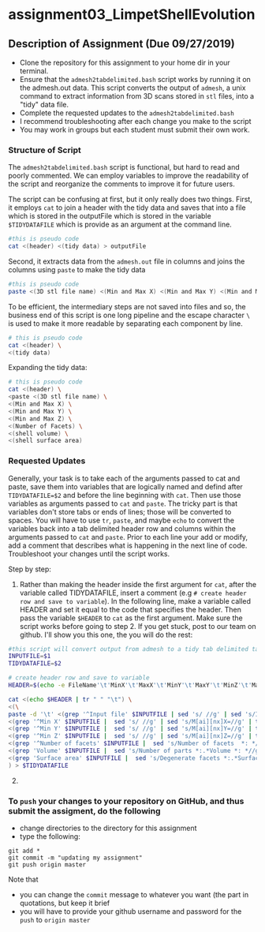 # assignment03_LimpetShellEvolution

## Description of Assignment (Due 09/27/2019)
* Clone the repository for this assignment to your home dir in your terminal. 
* Ensure that the `admesh2tabdelimited.bash` script works by running it on the admesh.out data. This script converts the output of `admesh`, a unix command to extract information from 3D scans stored in `stl` files, into a "tidy" data file.
* Complete the requested updates to the `admesh2tabdelimited.bash` 
* I recommend troubleshooting after each change you make to the script
* You may work in groups but each student must submit their own work.

### Structure of Script
The `admesh2tabdelimited.bash` script is functional, but hard to read and poorly commented.  We can employ variables to improve the readability of the script and reorganize the comments to improve it for future users.

The script can be confusing at first, but it only really does two things.  First, it employs `cat` to join a header with the tidy data and saves that into a file which is stored in the outputFile which is stored in the variable `$TIDYDATAFILE` which is provide as an argument at the command line.
```bash
#this is pseudo code
cat <(header) <(tidy data) > outputFile
```

Second, it extracts data from the `admesh.out` file in columns and joins the columns using `paste` to make the tidy data
```bash
#this is pseudo code
paste <(3D stl file name) <(Min and Max X) <(Min and Max Y) <(Min and Max Z) <(Number of Facets) <(shell volume) <(shell surface area)
```

To be efficient, the intermediary steps are not saved into files and so, the business end of this script is one long pipeline and the escape character `\ ` is used to make it more readable by separating each component by line.
```bash
# this is pseudo code
cat <(header) \
<(tidy data)
```
Expanding the tidy data:
```bash
# this is pseudo code
cat <(header) \
<paste <(3D stl file name) \
<(Min and Max X) \
<(Min and Max Y) \
<(Min and Max Z) \
<(Number of Facets) \
<(shell volume) \
<(shell surface area)
```

### Requested Updates
Generally, your task is to take each of the arguments passed to cat and paste, save them into variables that are logically named and defind after `TIDYDATAFILE=$2` and before the line beginning with `cat`.  Then use those variables as arguments passed to `cat` and `paste`.  The tricky part is that variables don't store tabs or ends of lines; those will be converted to spaces. You will have to use `tr`, `paste`, and maybe `echo` to convert the variables back into a tab delimited header row and columns within the arguments passed to `cat` and `paste`. Prior to each line your add or modify, add a comment that describes what is happening in the next line of code. Troubleshoot your changes until the script works.

Step by step:
1. Rather than making the header inside the first argument for `cat`, after the variable called TIDYDATAFILE, insert a comment (e.g `# create header row and save to variable`).  In the following line, make a variable called HEADER and set it equal to the code that specifies the header.  Then pass the variable `$HEADER` to `cat` as the first argument.  Make sure the script works before going to step 2.  If you get stuck, post to our team on github.  I'll show you this one, the you will do the rest:
```bash
#this script will convert output from admesh to a tidy tab delimited table
INPUTFILE=$1
TIDYDATAFILE=$2

# create header row and save to variable
HEADER=$(echo -e FileName'\t'MinX'\t'MaxX'\t'MinY'\t'MaxY'\t'MinZ'\t'MaxZ'\t'FacetsBefore'\t'FacetsAfter'\t'Volume'\t'SurfArea)

cat <(echo $HEADER | tr " " "\t") \
<(\
paste -d '\t' <(grep '^Input file' $INPUTFILE | sed 's/ //g' | sed 's/Inputfile://g') \
<(grep '^Min X' $INPUTFILE |  sed 's/ //g' | sed 's/M[ai][nx]X=//g' | tr "," "\t") \
<(grep '^Min Y' $INPUTFILE |  sed 's/ //g' | sed 's/M[ai][nx]Y=//g' | tr "," "\t") \
<(grep '^Min Z' $INPUTFILE |  sed 's/ //g' | sed 's/M[ai][nx]Z=//g' | tr "," "\t") \
<(grep '^Number of facets' $INPUTFILE |  sed 's/Number of facets  *: *//g' | sed 's/  */\t/g') \
<(grep 'Volume' $INPUTFILE |  sed 's/Number of parts *:.*Volume *: *//g') \
<(grep 'Surface area' $INPUTFILE |  sed 's/Degenerate facets *:.*Surface area *: *//g')\
) > $TIDYDATAFILE

```

2.

### To `push` your changes to your repository on GitHub, and thus submit the assigment, do the following

* change directories to the directory for this assignment
* type the following:
```
git add *
git commit -m "updating my assignment"
git push origin master
```

Note that 
* you can change the `commit` message to whatever you want (the part in quotations, but keep it brief
* you will have to provide your github username and password for the `push` to `origin master`
